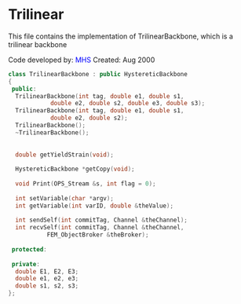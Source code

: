 # Trilinear

This file contains the implementation of 
TrilinearBackbone, which is a trilinear backbone

Code developed by: <span style="color:blue">MHS</span>
Created: Aug 2000

```cpp
class TrilinearBackbone : public HystereticBackbone
{
 public:
  TrilinearBackbone(int tag, double e1, double s1, 
		    double e2, double s2, double e3, double s3);
  TrilinearBackbone(int tag, double e1, double s1, 
		    double e2, double s2);
  TrilinearBackbone();
  ~TrilinearBackbone();
  
  
  double getYieldStrain(void);
  
  HystereticBackbone *getCopy(void);
  
  void Print(OPS_Stream &s, int flag = 0);
  
  int setVariable(char *argv);
  int getVariable(int varID, double &theValue);
  
  int sendSelf(int commitTag, Channel &theChannel);  
  int recvSelf(int commitTag, Channel &theChannel, 
	       FEM_ObjectBroker &theBroker);    
  
 protected:
  
 private:
  double E1, E2, E3;
  double e1, e2, e3;
  double s1, s2, s3;
};
```

